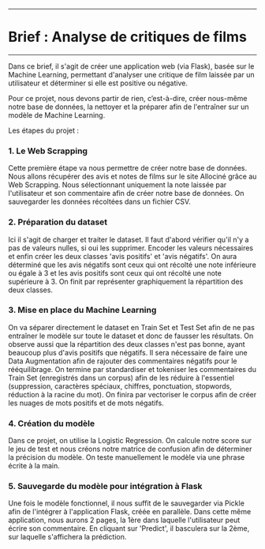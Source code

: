 ___
# Brief : Analyse de critiques de films
___

Dans ce brief, il s'agit de créer une application web (via Flask), basée sur le Machine Learning, permettant d'analyser une critique de film laissée par un utilisateur et déterminer si elle est positive ou négative.

Pour ce projet, nous devons partir de rien, c’est-à-dire, créer nous-même notre base de données, la nettoyer et la préparer afin de l'entraîner sur un modèle de Machine Learning. 

Les étapes du projet :

### 1. Le Web Scrapping

Cette première étape va nous permettre de créer notre base de données. Nous allons récupérer des avis et notes de films sur le site Allociné grâce au Web Scrapping. Nous sélectionnant uniquement la note laissée par l'utilisateur et son commentaire afin de créer notre base de données. On sauvegarder les données récoltées dans un fichier CSV.

### 2. Préparation du dataset

Ici il s'agit de charger et traiter le dataset. Il faut d'abord vérifier qu'il n'y a pas de valeurs nulles, si oui les supprimer. Encoder les valeurs nécessaires et enfin créer les deux classes 'avis positifs' et 'avis négatifs'. On aura déterminé que les avis négatifs sont ceux qui ont récolté une note inférieure ou égale à 3 et les avis positifs sont ceux qui ont récolté une note supérieure à 3. On finit par représenter graphiquement la répartition des deux classes.

### 3. Mise en place du Machine Learning

On va séparer directement le dataset en Train Set et Test Set afin de ne pas entraîner le modèle sur toute le dataset et donc de fausser les résultats. On observe aussi que la répartition des deux classes n'est pas bonne, ayant beaucoup plus d'avis positifs que négatifs. Il sera nécessaire de faire une Data Augmentation afin de rajouter des commentaires négatifs pour le rééquilibrage.
On termine par standardiser et tokeniser les commentaires du Train Set (enregistrés dans un corpus) afin de les réduire à l'essentiel (suppression, caractères spéciaux, chiffres, ponctuation, stopwords, réduction à la racine du mot). On finira par vectoriser le corpus afin de créer les nuages de mots positifs et de mots négatifs.

### 4. Création du modèle

Dans ce projet, on utilise la Logistic Regression. On calcule notre score sur le jeu de test et nous créons notre matrice de confusion afin de déterminer la précision du modèle. On teste manuellement le modèle via une phrase écrite à la main.

### 5. Sauvegarde du modèle pour intégration à Flask

Une fois le modèle fonctionnel, il nous suffit de le sauvegarder via Pickle afin de l'intégrer à l'application Flask, créée en parallèle. Dans cette même application, nous aurons 2 pages, la 1ère dans laquelle l'utilisateur peut écrire son commentaire. En cliquant sur 'Predict', il basculera sur la 2ème, sur laquelle s'affichera la prédiction.
